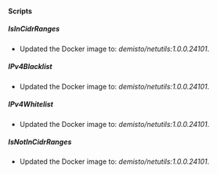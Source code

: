 
#### Scripts
##### IsInCidrRanges
- Updated the Docker image to: *demisto/netutils:1.0.0.24101*.
##### IPv4Blacklist
- Updated the Docker image to: *demisto/netutils:1.0.0.24101*.
##### IPv4Whitelist
- Updated the Docker image to: *demisto/netutils:1.0.0.24101*.
##### IsNotInCidrRanges
- Updated the Docker image to: *demisto/netutils:1.0.0.24101*.
